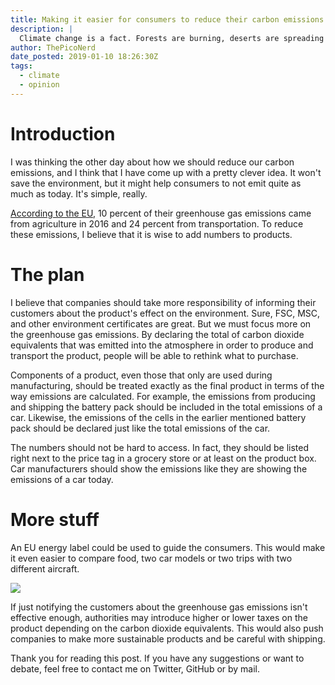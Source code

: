 ```yaml
---
title: Making it easier for consumers to reduce their carbon emissions
description: |
  Climate change is a fact. Forests are burning, deserts are spreading and the sea level is rising.
author: ThePicoNerd
date_posted: 2019-01-10 18:26:30Z
tags:
  - climate
  - opinion
---
```


# Introduction

I was thinking the other day about how we should reduce our carbon emissions, and I think that I have come up with a pretty clever idea. It won't save the environment, but it might help consumers to not emit quite as much as today. It's simple, really.

[According to the EU](https://ec.europa.eu/eurostat/statistics-explained/pdfscache/1180.pdf), 10 percent of their greenhouse gas emissions came from agriculture in 2016 and 24 percent from transportation. To reduce these emissions, I believe that it is wise to add numbers to products.

# The plan

I believe that companies should take more responsibility of informing their customers about the product's effect on the environment. Sure, FSC, MSC, and other environment certificates are great. But we must focus more on the greenhouse gas emissions. By declaring the total of carbon dioxide equivalents that was emitted into the atmosphere in order to produce and transport the product, people will be able to rethink what to purchase.

Components of a product, even those that only are used during manufacturing, should be treated exactly as the final product in terms of the way emissions are calculated. For example, the emissions from producing and shipping the battery pack should be included in the total emissions of a car. Likewise, the emissions of the cells in the earlier mentioned battery pack should be declared just like the total emissions of the car.

The numbers should not be hard to access. In fact, they should be listed right next to the price tag in a grocery store or at least on the product box. Car manufacturers should show the emissions like they are showing the emissions of a car today.

# More stuff

An EU energy label could be used to guide the consumers. This would make it even easier to compare food, two car models or two trips with two different aircraft.

![](energy-label.png)

If just notifying the customers about the greenhouse gas emissions isn't effective enough, authorities may introduce higher or lower taxes on the product depending on the carbon dioxide equivalents. This would also push companies to make more sustainable products and be careful with shipping.

Thank you for reading this post. If you have any suggestions or want to debate, feel free to contact me on Twitter, GitHub or by mail.